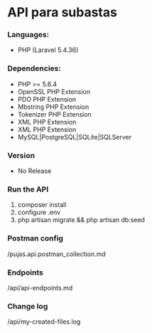# API para subastas

### Languages:
  - PHP (Laravel 5.4.36)
  
### Dependencies:   
  - PHP >= 5.6.4
  - OpenSSL PHP Extension
  - PDO PHP Extension
  - Mbstring PHP Extension
  - Tokenizer PHP Extension
  - XML PHP Extension
  - XML PHP Extension
  - MySQL|PostgreSQL|SQLite|SQLServer

### Version
  - No Release

### Run the API
1. composer install
2. configure .env
3. php artisan migrate && php artisan db:seed

### Postman config
/pujas.api.postman_collection.md

### Endpoints
/api/api-endpoints.md

### Change log
/api/my-created-files.log

